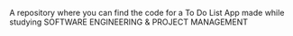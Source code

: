 A repository where you can find the code for a To Do List App made while studying SOFTWARE ENGINEERING & PROJECT MANAGEMENT
 
